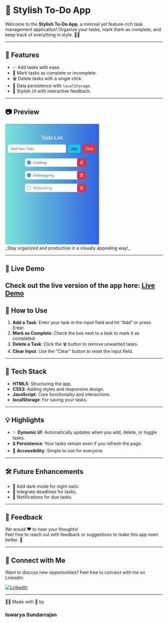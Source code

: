 # 📝 **Stylish To-Do App**

Welcome to the **Stylish To-Do App**, a minimal yet feature-rich task management application! Organize your tasks, mark them as complete, and keep track of everything in style. 💼✨

---

## 🎯 **Features**
- ✅ Add tasks with ease.
- 🔄 Mark tasks as complete or incomplete.
- 🗑️ Delete tasks with a single click.
- 💾 Data persistence with `localStorage`.
- 🎨 Stylish UI with interactive feedback.

---

## 📷 **Preview**

<div>
<img src="./assets/app-preview.jpeg" alt="To-Do App Screenshot" width="300" style="margin: 0 auto;" />
</div>
_Stay organized and productive in a visually appealing way!_

---
## 🚀 Live Demo

Check out the live version of the app here: [Live Demo](https://iswarya-s26.github.io/Income-expense-Tracker/)
---

## 🚀 **How to Use**
1. **Add a Task**: Enter your task in the input field and hit "Add" or press Enter.
2. **Mark as Complete**: Check the box next to a task to mark it as completed.
3. **Delete a Task**: Click the 🗑️ button to remove unwanted tasks.
4. **Clear Input**: Use the "Clear" button to reset the input field.

---

## 🌟 **Tech Stack**
- **HTML5**: Structuring the app.
- **CSS3**: Adding styles and responsive design.
- **JavaScript**: Core functionality and interactions.
- **localStorage**: For saving your tasks.

---

## 💡 **Highlights**
- ✨ **Dynamic UI**: Automatically updates when you add, delete, or toggle tasks.
- 🔒 **Persistence**: Your tasks remain even if you refresh the page.
- 🎉 **Accessibility**: Simple to use for everyone.

---

## 🛠️ **Future Enhancements**
- 🌈 Add dark mode for night owls.
- 📅 Integrate deadlines for tasks.
- 🔔 Notifications for due tasks.

---

## 💬 **Feedback**
We would ❤️ to hear your thoughts!  
Feel free to reach out with feedback or suggestions to make this app even better. 🚀  

---

## 🔗 Connect with Me

Want to discuss new opportunities? Feel free to connect with me on LinkedIn:

[![LinkedIn](https://img.shields.io/badge/LinkedIn-0A66C2?style=social&logo=linkedin&logoColor=white)](https://www.linkedin.com/in/iswarya26/)

---

👨‍💻 Made with 💖 by <h3>Iswarya Sundarrajan<h3>

